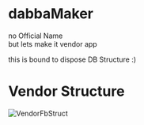 # dabbaMaker
no Official Name  
but lets make it vendor app  

this is bound to dispose DB Structure :)

# Vendor Structure

![VendorFbStruct](https://github.com/rdunlocked18/dabbaMaker/blob/master/vendorStruct.png)
